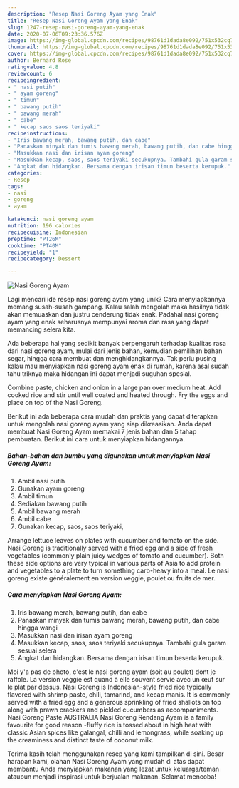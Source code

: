 ```yaml
---
description: "Resep Nasi Goreng Ayam yang Enak"
title: "Resep Nasi Goreng Ayam yang Enak"
slug: 1247-resep-nasi-goreng-ayam-yang-enak
date: 2020-07-06T09:23:36.576Z
image: https://img-global.cpcdn.com/recipes/98761d1dada8e092/751x532cq70/nasi-goreng-ayam-foto-resep-utama.jpg
thumbnail: https://img-global.cpcdn.com/recipes/98761d1dada8e092/751x532cq70/nasi-goreng-ayam-foto-resep-utama.jpg
cover: https://img-global.cpcdn.com/recipes/98761d1dada8e092/751x532cq70/nasi-goreng-ayam-foto-resep-utama.jpg
author: Bernard Rose
ratingvalue: 4.8
reviewcount: 6
recipeingredient:
- " nasi putih"
- " ayam goreng"
- " timun"
- " bawang putih"
- " bawang merah"
- " cabe"
- " kecap saos saos teriyaki"
recipeinstructions:
- "Iris bawang merah, bawang putih, dan cabe"
- "Panaskan minyak dan tumis bawang merah, bawang putih, dan cabe hingga wangi"
- "Masukkan nasi dan irisan ayam goreng"
- "Masukkan kecap, saos, saos teriyaki secukupnya. Tambahi gula garam sesuai selera"
- "Angkat dan hidangkan. Bersama dengan irisan timun beserta kerupuk."
categories:
- Resep
tags:
- nasi
- goreng
- ayam

katakunci: nasi goreng ayam 
nutrition: 196 calories
recipecuisine: Indonesian
preptime: "PT26M"
cooktime: "PT40M"
recipeyield: "1"
recipecategory: Dessert

---
```



![Nasi Goreng Ayam](https://img-global.cpcdn.com/recipes/98761d1dada8e092/751x532cq70/nasi-goreng-ayam-foto-resep-utama.jpg)

Lagi mencari ide resep nasi goreng ayam yang unik? Cara menyiapkannya memang susah-susah gampang. Kalau salah mengolah maka hasilnya tidak akan memuaskan dan justru cenderung tidak enak. Padahal nasi goreng ayam yang enak seharusnya mempunyai aroma dan rasa yang dapat memancing selera kita.

Ada beberapa hal yang sedikit banyak berpengaruh terhadap kualitas rasa dari nasi goreng ayam, mulai dari jenis bahan, kemudian pemilihan bahan segar, hingga cara membuat dan menghidangkannya. Tak perlu pusing kalau mau menyiapkan nasi goreng ayam enak di rumah, karena asal sudah tahu triknya maka hidangan ini dapat menjadi suguhan spesial.

Combine paste, chicken and onion in a large pan over medium heat. Add cooked rice and stir until well coated and heated through. Fry the eggs and place on top of the Nasi Goreng.


Berikut ini ada beberapa cara mudah dan praktis yang dapat diterapkan untuk mengolah nasi goreng ayam yang siap dikreasikan. Anda dapat membuat Nasi Goreng Ayam memakai 7 jenis bahan dan 5 tahap pembuatan. Berikut ini cara untuk menyiapkan hidangannya.

<!--inarticleads1-->

##### Bahan-bahan dan bumbu yang digunakan untuk menyiapkan Nasi Goreng Ayam:

1. Ambil  nasi putih
1. Gunakan  ayam goreng
1. Ambil  timun
1. Sediakan  bawang putih
1. Ambil  bawang merah
1. Ambil  cabe
1. Gunakan  kecap, saos, saos teriyaki,


Arrange lettuce leaves on plates with cucumber and tomato on the side. Nasi Goreng is traditionally served with a fried egg and a side of fresh vegetables (commonly plain juicy wedges of tomato and cucumber). Both these side options are very typical in various parts of Asia to add protein and vegetables to a plate to turn something carb-heavy into a meal. Le nasi goreng existe généralement en version veggie, poulet ou fruits de mer. 

<!--inarticleads2-->

##### Cara menyiapkan Nasi Goreng Ayam:

1. Iris bawang merah, bawang putih, dan cabe
1. Panaskan minyak dan tumis bawang merah, bawang putih, dan cabe hingga wangi
1. Masukkan nasi dan irisan ayam goreng
1. Masukkan kecap, saos, saos teriyaki secukupnya. Tambahi gula garam sesuai selera
1. Angkat dan hidangkan. Bersama dengan irisan timun beserta kerupuk.


Moi y&#39;a pas de photo, c&#39;est le nasi goreng ayam (soit au poulet) dont je raffole. La version veggie est quand à elle souvent servie avec un œuf sur le plat par dessus. Nasi Goreng is Indonesian-style fried rice typically flavored with shrimp paste, chili, tamarind, and kecap manis. It is commonly served with a fried egg and a generous sprinkling of fried shallots on top along with prawn crackers and pickled cucumbers as accompaniments. Nasi Goreng Paste AUSTRALIA Nasi Goreng Rendang Ayam is a family favourite for good reason -fluffy rice is tossed about in high heat with classic Asian spices like galangal, chilli and lemongrass, while soaking up the creaminess and distinct taste of coconut milk. 

Terima kasih telah menggunakan resep yang kami tampilkan di sini. Besar harapan kami, olahan Nasi Goreng Ayam yang mudah di atas dapat membantu Anda menyiapkan makanan yang lezat untuk keluarga/teman ataupun menjadi inspirasi untuk berjualan makanan. Selamat mencoba!
